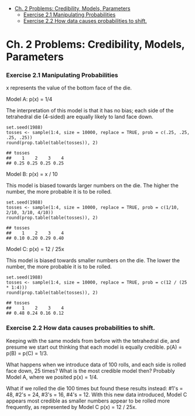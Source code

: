 -   [Ch. 2 Problems: Credibility, Models,
    Parameters](#ch.-2-problems-credibility-models-parameters)
    -   [Exercise 2.1 Manipulating
        Probabilities](#exercise-2.1-manipulating-probabilities)
    -   [Exercise 2.2 How data causes probabilities to
        shift.](#exercise-2.2-how-data-causes-probabilities-to-shift.)

Ch. 2 Problems: Credibility, Models, Parameters
===============================================

### Exercise 2.1 Manipulating Probabilities

x represents the value of the bottom face of the die.

Model A: p(x) = 1/4

The interpretation of this model is that it has no bias; each side of
the tetrahedral die (4-sided) are equally likely to land face down.

    set.seed(1988)
    tosses <- sample(1:4, size = 10000, replace = TRUE, prob = c(.25, .25, .25, .25)) 
    round(prop.table(table(tosses)), 2)

    ## tosses
    ##    1    2    3    4 
    ## 0.25 0.25 0.25 0.25

Model B: p(x) = x / 10

This model is biased towards larger numbers on the die. The higher the
number, the more probable it is to be rolled.

    set.seed(1988)
    tosses <- sample(1:4, size = 10000, replace = TRUE, prob = c(1/10, 2/10, 3/10, 4/10)) 
    round(prop.table(table(tosses)), 2)

    ## tosses
    ##    1    2    3    4 
    ## 0.10 0.20 0.29 0.40

Model C: p(x) = 12 / 25x

This model is biased towards smaller numbers on the die. The lower the
number, the more probable it is to be rolled.

    set.seed(1988)
    tosses <- sample(1:4, size = 10000, replace = TRUE, prob = c(12 / (25 * 1:4))) 
    round(prop.table(table(tosses)), 2)

    ## tosses
    ##    1    2    3    4 
    ## 0.48 0.24 0.16 0.12

### Exercise 2.2 How data causes probabilities to shift.

Keeping with the same models from before with the tetrahedral die, and
presume we start out thinking that each model is equally credible. p(A)
= p(B) = p(C) = 1/3.

What happens when we introduce data of 100 rolls, and each side is
rolled face down, 25 times? What is the most credible model then?
Probably Model A, where we posited p(x) = 1/4.

What if we rolled the die 100 times but found these results instead:
\#1's = 48, \#2's = 24, \#3's = 16, \#4's = 12. With this new data
introduced, Model C appears most credible as smaller numbers appear to
be rolled more frequently, as represented by Model C p(x) = 12 / 25x.

